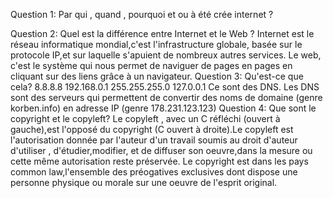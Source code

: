 Question 1: Par qui , quand , pourquoi et ou à été crée internet ?

Question 2: Quel est la différence entre Internet et le Web ? 
Internet est le réseau informatique mondial,c'est l'infrastructure globale, basée sur le protocole IP,et sur laquelle s'apuient de nombreux autres services. Le web, c'est le système qui nous permet de naviguer de pages en pages en cliquant sur des liens grâce à un navigateur.
Question 3: Qu'est-ce que cela? 8.8.8.8   192.168.0.1   255.255.255.0  127.0.0.1
Ce sont des DNS. Les DNS sont des serveurs qui permettent de convertir des noms de domaine (genre korben.info) en adresse IP (genre 178.231.123.123)
Question 4: Que sont le copyright et le copyleft?
Le copyleft , avec un C réfléchi (ouvert à gauche),est l'opposé du copyright (C ouvert à droite).Le copyleft est l'autorisation donnée par l'auteur d'un travail soumis au droit d'auteur d'utiliser , d'étudier,modifier, et de diffuser son oeuvre,dans la mesure ou cette même autorisation reste préservée. Le copyright est dans les pays common law,l'ensemble des préogatives exclusives dont dispose une personne physique ou morale sur une oeuvre de l'esprit original.


